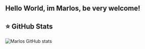 ## Hello World, im Marlos, be very welcome!

## ⭐ GitHub Stats
![Marlos GitHub stats](https://github-readme-stats.vercel.app/api?username=marlossamuel)

